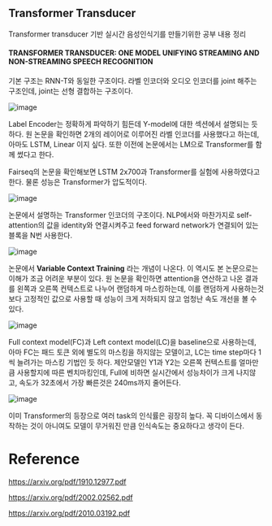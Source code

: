 ## Transformer Transducer
Transformer transducer 기반 실시간 음성인식기를 만들기위한 공부 내용 정리

#### TRANSFORMER TRANSDUCER: ONE MODEL UNIFYING STREAMING AND NON-STREAMING SPEECH RECOGNITION

기본 구조는 RNN-T와 동일한 구조이다.  라벨 인코더와 오디오 인코더를 joint 해주는 구조인데, joint는 선형 결합하는 구조이다.

![image](https://user-images.githubusercontent.com/33983084/104132938-cdb74400-53c3-11eb-9953-25aa17a5cc9f.png)

Label Encoder는 정확하게 파악하기 힘든데 Y-model에 대한 섹션에서 설명되는 듯 하다. 원 논문을 확인하면 2개의 레이어로 이루어진 라벨 인코더를 사용했다고 하는데, 아마도 LSTM, Linear 이지 싶다. 또한 이전에 논문에서는 LM으로 Transformer를 함께 썼다고 한다.

Fairseq의 논문을 확인해보면 LSTM 2x700과 Transformer를 실험에 사용하였다고 한다. 물론 성능은 Transformer가 압도적이다.

![image](https://user-images.githubusercontent.com/33983084/104133252-b8dbb000-53c5-11eb-868e-879869d9d959.png)



논문에서 설명하는 Transformer 인코더의 구조이다. NLP에서와 마찬가지로 self-attention의 값을 identity와 연결시켜주고 feed forward network가 연결되어 있는 블록을 N번 사용한다.

![image](https://user-images.githubusercontent.com/33983084/104132998-2ab2fa00-53c4-11eb-8154-32acf0c0aa3d.png)

논문에서 **Variable Context Training** 라는 개념이 나온다. 이 역시도 본 논문으로는 이해가 조금 어려운 부분이 있다. 원 논문을 확인하면 attention을 연산하고 나온 결과를 왼쪽과 오른쪽 컨텍스트로 나누어 랜덤하게 마스킹하는데, 이를 랜덤하게 사용하는것 보다 고정적인 값으로 사용할 때 성능이 크게 저하되지 않고 엄청난 속도 개선을 볼 수 있다.

![image](https://user-images.githubusercontent.com/33983084/104135351-1f1aff80-53d3-11eb-96e2-310151ce68be.png)

Full context model(FC)과 Left context model(LC)을 baseline으로 사용하는데, 아마 FC는 패드 토큰 외에 별도의 마스킹을 하지않는 모델이고, LC는 time step마다 1씩 늘려가는 마스킹 기법인 듯 하다. 제안모델인 Y1과 Y2는 오른쪽 컨텍스트를 얼마만큼 사용할지에 따른 벤치마킹인데, Full에 비하면 실시간에서 성능차이가 크게 나지않고, 속도가 32초에서 가장 빠른것은 240ms까지 줄어든다.

![image](https://user-images.githubusercontent.com/33983084/104135525-6655c000-53d4-11eb-9d63-4422ae672452.png)

이미 Transformer의 등장으로 여러 task의 인식률은 굉장히 높다. 꼭 디바이스에서 동작하는 것이 아니여도 모델이 무거워진 만큼 인식속도는 중요하다고 생각이 든다.



# Reference

https://arxiv.org/pdf/1910.12977.pdf

https://arxiv.org/pdf/2002.02562.pdf

https://arxiv.org/pdf/2010.03192.pdf